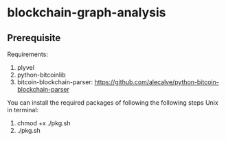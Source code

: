 # blockchain-graph-analysis

## Prerequisite

Requirements:
1. plyvel
2. python-bitcoinlib
3. bitcoin-blockchain-parser:
https://github.com/alecalve/python-bitcoin-blockchain-parser


You can install the required packages of following the following steps Unix in terminal: 
1. chmod +x ./pkg.sh
2. ./pkg.sh



